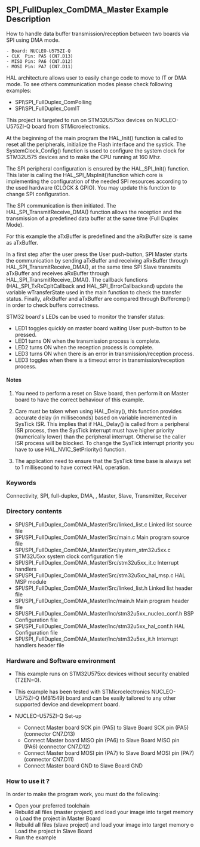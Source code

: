 ## <b>SPI_FullDuplex_ComDMA_Master Example Description</b>

How to handle data buffer transmission/reception between two boards via SPI using DMA mode.

    - Board: NUCLEO-U575ZI-Q
    - CLK  Pin: PA5 (CN7.D13)
    - MISO Pin: PA6 (CN7.D12)
    - MOSI Pin: PA7 (CN7.D11)

HAL architecture allows user to easily change code to move to IT or DMA mode.
To see others communication modes please check following examples:

   - SPI\SPI_FullDuplex_ComPolling
   - SPI\SPI_FullDuplex_ComIT

This project is targeted to run on STM32U575xx devices on NUCLEO-U575ZI-Q board from STMicroelectronics.

At the beginning of the main program the HAL_Init() function is called to reset
all the peripherals, initialize the Flash interface and the systick. The SystemClock_Config() function
is used to configure the system clock for STM32U575 devices and to make the CPU running at 160 Mhz.

The SPI peripheral configuration is ensured by the HAL_SPI_Init() function.
This later is calling the HAL_SPI_MspInit()function which core is implementing
the configuration of the needed SPI resources according to the used hardware (CLOCK & GPIO).
You may update this function to change SPI configuration.

The SPI communication is then initiated.
The HAL_SPI_TransmitReceive_DMA() function allows the reception and the
transmission of a predefined data buffer at the same time (Full Duplex Mode).

For this example the aTxBuffer is predefined and the aRxBuffer size is same as aTxBuffer.

In a first step after the user press the User push-button, SPI Master starts the
communication by sending aTxBuffer and receiving aRxBuffer through
HAL_SPI_TransmitReceive_DMA(), at the same time SPI Slave transmits aTxBuffer
and receives aRxBuffer through HAL_SPI_TransmitReceive_DMA().
The callback functions (HAL_SPI_TxRxCpltCallback and HAL_SPI_ErrorCallbackand) update
the variable wTransferState used in the main function to check the transfer status.
Finally, aRxBuffer and aTxBuffer are compared through Buffercmp() in order to check buffers correctness.

STM32 board's LEDs can be used to monitor the transfer status:

 - LED1 toggles quickly on master board waiting User push-button to be pressed.
 - LED1 turns ON when the transmission process is complete.
 - LED2 turns ON when the reception process is complete.
 - LED3 turns ON when there is an error in transmission/reception process.
 - LED3 toggles when there is a timeout error in transmission/reception process.

#### <b>Notes</b>

 1. You need to perform a reset on Slave board, then perform it on Master board
    to have the correct behaviour of this example.

 2. Care must be taken when using HAL_Delay(), this function provides accurate delay (in milliseconds)
    based on variable incremented in SysTick ISR. This implies that if HAL_Delay() is called from
    a peripheral ISR process, then the SysTick interrupt must have higher priority (numerically lower)
    than the peripheral interrupt. Otherwise the caller ISR process will be blocked.
    To change the SysTick interrupt priority you have to use HAL_NVIC_SetPriority() function.

 3. The application need to ensure that the SysTick time base is always set to 1 millisecond
    to have correct HAL operation.

### <b>Keywords</b>

Connectivity, SPI, full-duplex, DMA, , Master, Slave, Transmitter, Receiver

### <b>Directory contents</b>

  - SPI/SPI_FullDuplex_ComDMA_Master/Src/linked_list.c           Linked list source file
  - SPI/SPI_FullDuplex_ComDMA_Master/Src/main.c                  Main program source file
  - SPI/SPI_FullDuplex_ComDMA_Master/Src/system_stm32u5xx.c      STM32U5xx system clock configuration file
  - SPI/SPI_FullDuplex_ComDMA_Master/Src/stm32u5xx_it.c          Interrupt handlers
  - SPI/SPI_FullDuplex_ComDMA_Master/Src/stm32u5xx_hal_msp.c     HAL MSP module
  - SPI/SPI_FullDuplex_ComDMA_Master/Src/linked_list.h           Linked list header file
  - SPI/SPI_FullDuplex_ComDMA_Master/Inc/main.h                  Main program header file
  - SPI/SPI_FullDuplex_ComDMA_Master/Inc/stm32u5xx_nucleo_conf.h BSP Configuration file
  - SPI/SPI_FullDuplex_ComDMA_Master/Inc/stm32u5xx_hal_conf.h    HAL Configuration file
  - SPI/SPI_FullDuplex_ComDMA_Master/Inc/stm32u5xx_it.h          Interrupt handlers header file
  
### <b>Hardware and Software environment</b>

  - This example runs on STM32U575xx devices without security enabled (TZEN=0).

  - This example has been tested with STMicroelectronics NUCLEO-U575ZI-Q (MB1549)
    board and can be easily tailored to any other supported device
    and development board.

  - NUCLEO-U575ZI-Q Set-up

    - Connect Master board SCK pin  (PA5) to Slave Board SCK pin  (PA5) (connector CN7.D13)
    - Connect Master board MISO pin (PA6) to Slave Board MISO pin (PA6) (connector CN7.D12)
    - Connect Master board MOSI pin (PA7) to Slave Board MOSI pin (PA7) (connector CN7.D11)
    - Connect Master board GND to Slave Board GND

### <b>How to use it ?</b>

In order to make the program work, you must do the following:

 - Open your preferred toolchain
 - Rebuild all files (master project) and load your image into target memory
    o Load the project in Master Board
 - Rebuild all files (slave project) and load your image into target memory
    o Load the project in Slave Board
 - Run the example

